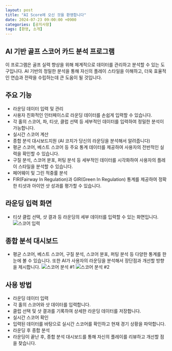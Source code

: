 ```yaml
---
layout: post
title: "AI Score에 오신 것을 환영합니다"
date: 2024-07-23 09:00:00 +0900
categories: [공지사항]
tags: [환영, 소개]
---
```


## AI 기반 골프 스코어 카드 분석 프로그램
이 프로그램은 골프 실력 향상을 위해 체계적으로 데이터를 관리하고 분석할 수 있는 도구입니다. AI 기반의 정밀한 분석을 통해 자신의 플레이 스타일을 이해하고, 더욱 효율적인 연습과 전략을 수립하는데 큰 도움이 될 것입니다. 

## 주요 기능

- 라운딩 데이터 입력 및 관리
- 사용자 친화적인 인터페이스로 라운딩 데이터를 손쉽게 입력할 수 있습니다.
- 각 홀의 스코어, 파, 티샷, 클럽 선택 등 세부적인 데이터를 입력하여 정밀한 분석이 가능합니다.
- 실시간 스코어 계산
- 종합 분석 대시보드지원 (AI 코치가 당신의 라운딩을 분석해서 알려줍니다)
- 평균 스코어, 베스트 스코어 등 주요 통계 데이터를 제공하여 사용자의 전반적인 실력을 확인할 수 있습니다.
- 구질 분석, 스코어 분포, 퍼팅 분석 등 세부적인 데이터를 시각화하여 사용자의 플레이 스타일을 분석할 수 있습니다.
- 페어웨이 및 그린 적중률 분석
- FIR(Fairway In Regulation)과 GIR(Green In Regulation) 통계를 제공하여 정확한 티샷과 아이언 샷 성과를 평가할 수 있습니다.


## 라운딩 입력 화면

- 티샷 클럽 선택, 샷 결과 등 라운딩의 세부 데이터를 입력할 수 있는 화면입니다.
![스코어 입력](/assets/images/score_input.png)


## 종합 분석 대시보드

- 평균 스코어, 베스트 스코어, 구질 분석, 스코어 분포, 퍼팅 분석 등 다양한 통계를 한눈에 볼 수 있습니다. 또한 AI가 사용자의 라운딩을 분석해서 장단점과 개선할 방향을 제시합니다.
![스코어 분석 #1](/assets/images/dashboard1.png)
![스코어 분석 #2](/assets/images/dashboard1.png)


## 사용 방법

- 라운딩 데이터 입력
- 각 홀의 스코어와 샷 데이터를 입력합니다.
- 클럽 선택 및 샷 결과를 기록하여 상세한 라운딩 데이터를 저장합니다.
- 실시간 스코어 확인
- 입력된 데이터를 바탕으로 실시간 스코어를 확인하고 현재 경기 상황을 파악합니다.
- 라운딩 후 종합 분석
- 라운딩이 끝난 후, 종합 분석 대시보드를 통해 자신의 플레이를 리뷰하고 개선할 점을 찾습니다.


